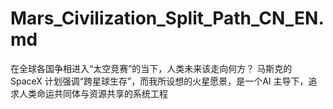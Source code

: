 # Mars_Civilization_Split_Path_CN_EN.md
在全球各国争相进入“太空竞赛”的当下，人类未来该走向何方？ 马斯克的 SpaceX 计划强调“跨星球生存”，而我所设想的火星愿景，是一个AI 主导下，追求人类命运共同体与资源共享的系统工程
